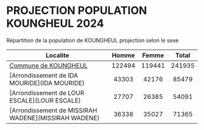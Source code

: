 # PROJECTION POPULATION KOUNGHEUL 2024
	
Répartition de la population de KOUNGHEUL projection selon le sexe
	
| Localite  | Homme | Femme | Total |
| --------- |:-----:|:-----:|:-----:|
| [Commune de KOUNGHEUL](KOUNGHEUL) | 122494 | 119441 | 241935 |
| [Arrondissement de IDA MOURIDE](IDA MOURIDE) | 43303 | 42176 | 85479 |
| [Arrondissement de LOUR ESCALE](LOUR ESCALE) | 27707 | 26385 | 54091 |
| [Arrondissement de MISSIRAH WADENE](MISSIRAH WADENE) | 36338 | 35027 | 71365 |
